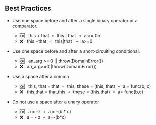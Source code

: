 ## Best Practices

- Use one space before and after a single binary operator or a comparator.
  - :ok:&nbsp;&nbsp; this + that &nbsp;&SmallCircle;&nbsp; this | that &nbsp;&SmallCircle;&nbsp; a >= 0n
  - :x:&nbsp;&nbsp;  this +that &nbsp;&nbsp;&SmallCircle;&nbsp; this|that &nbsp;&nbsp;&SmallCircle;&nbsp; a>=0

- Use one space before and after a short-circuiting conditional.
  - :ok:&nbsp;&nbsp; an_arg >= 0 || throw(DomainError())
  - :x:&nbsp;&nbsp;  an_arg>=0||throw(DomainError())
  
- Use a space after a comma
  - :ok:&nbsp;&nbsp; this, that = that &nbsp;&SmallCircle;&nbsp; this, these = (this, that) &nbsp;&SmallCircle;&nbsp; a = func(b, c)
  - :x:&nbsp;&nbsp;  this,that = that,this &nbsp;&SmallCircle;&nbsp; these = (this,that) &nbsp;&SmallCircle;&nbsp; a= func(b,c)

- Do not use a space after a unary operator
  - :ok:&nbsp;&nbsp; a = -z &nbsp;&SmallCircle;&nbsp; a = -(b * c)
  - :x:&nbsp;&nbsp;  a = - z &nbsp;&SmallCircle;&nbsp; a=-(b*c)
  
 
